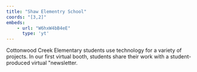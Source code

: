 ```yaml
---
title: "Shaw Elementry School"
coords: "[3,2]"
embeds: 
    - url: "W6hxW4bB4eE"
      type: 'yt'
---
```


Cottonwood Creek Elementary students use technology for a variety of projects.  In our first virtual booth, students share their work with a student-produced virtual "newsletter. 
